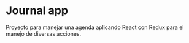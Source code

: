 # Journal app

Proyecto para manejar una agenda aplicando React con Redux para el manejo de diversas acciones.


